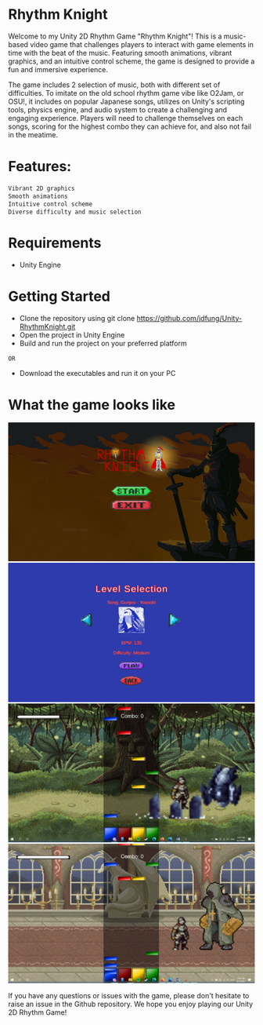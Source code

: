 # Rhythm Knight

Welcome to my Unity 2D Rhythm Game "Rhythm Knight"! This is a music-based video game that challenges players to interact with game elements in time with the beat of the music. Featuring smooth animations, vibrant graphics, and an intuitive control scheme, the game is designed to provide a fun and immersive experience.

The game includes 2 selection of music, both with different set of difficulties. To imitate on the old school rhythm game vibe like O2Jam, or OSU!, it includes on popular Japanese songs, utilizes on Unity's scripting tools, physics engine, and audio system to create a challenging and engaging experience. Players will need to challenge themselves on each songs, scoring for the highest combo they can achieve for, and also not fail in the meatime. 

# Features:
    Vibrant 2D graphics
    Smooth animations
    Intuitive control scheme
    Diverse difficulty and music selection

# Requirements
-   Unity Engine

# Getting Started

-    Clone the repository using git clone https://github.com/jdfung/Unity-RhythmKnight.git
-    Open the project in Unity Engine
-    Build and run the project on your preferred platform

    OR
    
- Download the executables and run it on your PC
    
# What the game looks like
![Main menu](https://github.com/jdfung/Unity-RhythmKnight/blob/main/Game-in-action_screenshots/Main_menu.JPG)
![Song Selection](https://github.com/jdfung/Unity-RhythmKnight/blob/main/Game-in-action_screenshots/Level_selection.JPG)
![Gameplay 1](https://github.com/jdfung/Unity-RhythmKnight/blob/main/Game-in-action_screenshots/Gameplay_level1.JPG)
![Gameplay 2](https://github.com/jdfung/Unity-RhythmKnight/blob/main/Game-in-action_screenshots/Gameplay_level2.JPG)

If you have any questions or issues with the game, please don't hesitate to raise an issue in the Github repository. We hope you enjoy playing our Unity 2D Rhythm Game!
